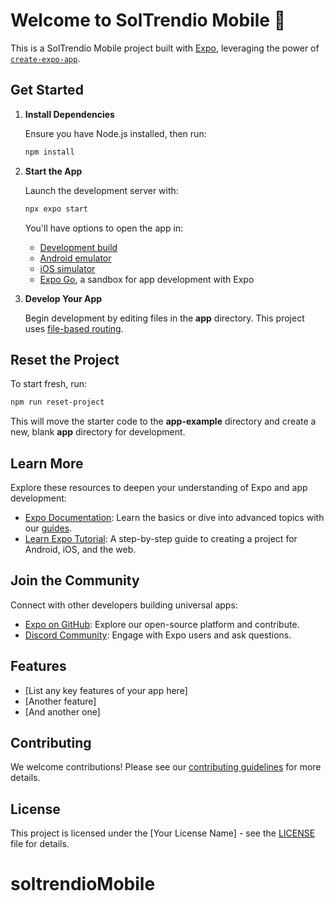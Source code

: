 # Welcome to SolTrendio Mobile 👋

This is a SolTrendio Mobile project built with [Expo](https://expo.dev), leveraging the power of [`create-expo-app`](https://www.npmjs.com/package/create-expo-app).

## Get Started

1. **Install Dependencies**

   Ensure you have Node.js installed, then run:

   ```bash
   npm install
   ```

2. **Start the App**

   Launch the development server with:

   ```bash
   npx expo start
   ```

   You'll have options to open the app in:

   - [Development build](https://docs.expo.dev/develop/development-builds/introduction/)
   - [Android emulator](https://docs.expo.dev/workflow/android-studio-emulator/)
   - [iOS simulator](https://docs.expo.dev/workflow/ios-simulator/)
   - [Expo Go](https://expo.dev/go), a sandbox for app development with Expo

3. **Develop Your App**

   Begin development by editing files in the **app** directory. This project uses [file-based routing](https://docs.expo.dev/router/introduction).

## Reset the Project

To start fresh, run:

```bash
npm run reset-project
```

This will move the starter code to the **app-example** directory and create a new, blank **app** directory for development.

## Learn More

Explore these resources to deepen your understanding of Expo and app development:

- [Expo Documentation](https://docs.expo.dev/): Learn the basics or dive into advanced topics with our [guides](https://docs.expo.dev/guides).
- [Learn Expo Tutorial](https://docs.expo.dev/tutorial/introduction/): A step-by-step guide to creating a project for Android, iOS, and the web.

## Join the Community

Connect with other developers building universal apps:

- [Expo on GitHub](https://github.com/expo/expo): Explore our open-source platform and contribute.
- [Discord Community](https://chat.expo.dev): Engage with Expo users and ask questions.

## Features

- [List any key features of your app here]
- [Another feature]
- [And another one]

## Contributing

We welcome contributions! Please see our [contributing guidelines](link-to-contributing-guidelines) for more details.

## License

This project is licensed under the [Your License Name] - see the [LICENSE](link-to-license-file) file for details.
# soltrendioMobile
